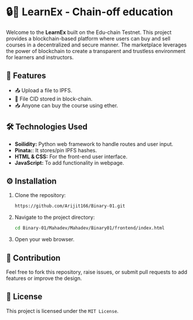 # 🔒📄 LearnEx - Chain-off education

Welcome to the **LearnEx** built on the Edu-chain Testnet. This project provides a blockchain-based platform where users can buy and sell courses in a decentralized and secure manner. The marketplace leverages the power of blockchain to create a transparent and trustless environment for learners and instructors.

## 🌟 Features
- 📤 Upload a file to IPFS.
- 🔑 File CID stored in block-chain.
- 📥 Anyone can buy the course using ether.

## 🛠️ Technologies Used
- **Soilidity:** Python web framework to handle routes and user input.
- **Pinata:**: It stores/pin IPFS hashes.
- **HTML & CSS:** For the front-end user interface.
- **JavaScript:** To add functionality in webpage.
   
## ⚙️ Installation
   
   1. Clone the repository:
      ```bash
      https://github.com/Arijit166/Binary-01.git
      ```
      
   2. Navigate to the project directory:
      ```bash
      cd Binary-01/Mahadev/Mahadev/Binary01/frontend/index.html
      ```

   3. Open your web browser.
   
   ## 🤝 Contribution
   
   Feel free to fork this repository, raise issues, or submit pull requests to add features or improve the design.
   
   ## 📜 License
   
   This project is licensed under the `MIT License`.
